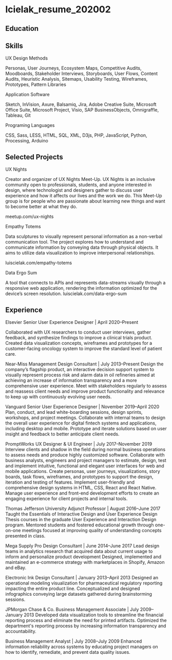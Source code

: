 # lcielak_resume_202002


## Education

## Skills


UX Design Methods

Personas, User Journeys, Ecosystem Maps, Competitive Audits, Moodboards, Stakeholder Interviews, Storyboards, User Flows, Content Audits, Heuristic Analysis, Sitemaps, Usability Testing, Wireframes, Prototypes, Pattern Libraries


Application Software

Sketch, InVision, Axure, Balsamiq, Jira, Adobe Creative Suite, Microsoft Office Suite, Microsoft Project, Visio, SAP BusinessObjects, Omnigraffle, Tableau, Git


Programing Languages

CSS, Sass, LESS, HTML, SQL, XML, D3js, PHP, JavaScript, Python, Processing, Arduino


## Selected Projects

UX Nights

Creator and organizer of UX Nights Meet-Up. UX Nights is an inclusive community open to professionals, students, and anyone interested in design, where technologist and designers gather to discuss user experience and how it affects our lives and the work we do. This Meet-Up group is for people who are passionate about learning new things and want to become better at what they do.

meetup.com/ux-nights


Empathy Totems

Data sculptures to visually represent personal information as a non-verbal communication tool. The project explores how to understand and communicate information by conveying data through physical objects. It aims to utilize data visualization to improve interpersonal relationships.

luiscielak.com/empathy-totems


Data Ergo Sum

A tool that connects to APIs and represents data-streams visually through a responsive web application, rendering the information optimized for the device’s screen resolution.
luiscielak.com/data-ergo-sum


## Experience

Elsevier
Senior User Experience Designer
 | April 2020–Present

Collaborated with UX researchers to conduct user interviews, gather feedback, and synthesize findings to improve a clinical trials product. Created data visualization concepts, wireframes and prototypes for a customer-facing oncology system to improve the standard level of patient care.


Near-Miss Management
Design Consultant
 | July 2013–Present
Design the company’s flagship product, an interactive decision support system to visually represent process risk and alarm data in oil refineries aimed at achieving an increase of information transparency and a more comprehensive user experience.
Meet with stakeholders regularly to assess and reassess client needs and improve product functionality and relevance to keep up with continuously evolving user needs.


Vanguard
Senior User Experience Designer
 | November 2019–April 2020
Plan, conduct, and lead white-boarding sessions, design sprints, workshops, and project meetings. Collaborate with internal teams to design the overall user experience for digital fintech systems and applications, including desktop and mobile. Prototype and iterate solutions based on user insight and feedback to better anticipate client needs.


PromptWorks
UX Designer & UI Engineer
 | July 2017–November 2019
Interview clients and shadow in the field during normal business operations to assess needs and produce highly customized software. Collaborate with business analysts, engineers and project managers to estimate, design, test and implement intuitive, functional and elegant user interfaces for web and mobile applications. Create personas, user journeys, visualizations, story boards, task flows, wireframes, and prototypes to support the design, iteration and testing of features. Implement user-friendly and comprehensive design systems in HTML, CSS, React and React Native. Manage user experience and front-end development efforts to create an engaging experience for client projects and internal tools.


Thomas Jefferson University
Adjunct Professor
 | August 2016–June 2017
Taught the Essentials of Interactive Design and User Experience Design Thesis courses in the graduate User Experience and Interaction Design program. Mentored students and fostered educational growth through one-on-one meetings focused at improving quality of understanding concepts presented in class.


Mega Supply Pro
Design Consultant
 | June 2014–June 2017
Lead design teams in analytics research that acquired data about current usage to inform and personalize product development
Designed, implemented and maintained an e-commerce strategy with marketplaces in Shopify, Amazon and eBay.


Electronic Ink
Design Consultant
 | January 2013–April 2013
Designed an operational modeling visualization for pharmaceutical regulatory reporting impacting the entire product line. Conceptualized and designed infographics conveying large datasets gathered during brainstorming sessions.




JPMorgan Chase & Co.
Business Management Associate
 | July 2009–January 2013
Developed data visualization tools to streamline the financial reporting process and eliminate the need for printed artifacts. Optimized the department's reporting process by increasing information transparency and accountability.

Business Management Analyst
 | July 2008–July 2009
Enhanced information reliability across systems by educating project managers on how to identify, remediate, and prevent data quality issues.












